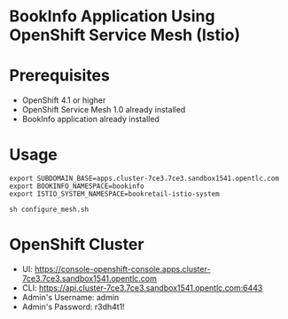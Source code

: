 # BookInfo Application Using OpenShift Service Mesh (Istio)

# Prerequisites

* OpenShift 4.1 or higher
* OpenShift Service Mesh 1.0 already installed
* BookInfo application already installed

# Usage

    export SUBDOMAIN_BASE=apps.cluster-7ce3.7ce3.sandbox1541.opentlc.com
    export BOOKINFO_NAMESPACE=bookinfo
    export ISTIO_SYSTEM_NAMESPACE=bookretail-istio-system

    sh configure_mesh.sh

# OpenShift Cluster

* UI: https://console-openshift-console.apps.cluster-7ce3.7ce3.sandbox1541.opentlc.com
* CLI: https://api.cluster-7ce3.7ce3.sandbox1541.opentlc.com:6443
* Admin's Username: admin
* Admin's Password: r3dh4t1!